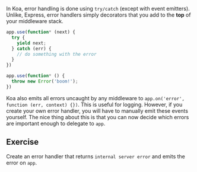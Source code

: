 
In Koa, error handling is done using `try/catch` (except with event emitters).
Unlike, Express, error handlers simply decorators that you add to the __top__ of your middleware stack.

```js
app.use(function* (next) {
  try {
    yield next;
  } catch (err) {
    // do something with the error
  }
})

app.use(function* () {
  throw new Error('boom!');
})
```

Koa also emits all errors uncaught by any middleware to `app.on('error', function (err, context) {})`.
This is useful for logging.
However, if you create your own error handler,
you will have to manually emit these events yourself.
The nice thing about this is that you can now decide which errors are important enough to delegate to `app`.

## Exercise

Create an error handler that returns `internal server error` and emits the error on `app`.
